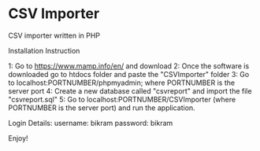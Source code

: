 # CSV Importer
CSV importer written in PHP

Installation Instruction

1: Go to https://www.mamp.info/en/ and download 
2: Once the software is downloaded go to htdocs folder and paste the "CSVImporter" folder
3: Go to localhost:PORTNUMBER/phpmyadmin; where PORTNUMBER is the server port
4: Create a new database called "csvreport" and import the file "csvreport.sql"
5: Go to localhost:PORTNUMBER/CSVImporter (where PORTNUMBER is the server port) and run the application.

Login Details:
username: bikram
password: bikram

Enjoy!
